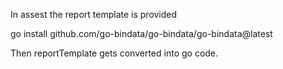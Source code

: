 In assest the report template is provided

go install github.com/go-bindata/go-bindata/go-bindata@latest

Then reportTemplate gets converted into go code.